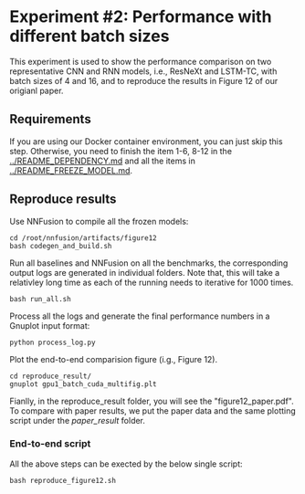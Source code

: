 # Experiment #2: Performance with different batch sizes

This experiment is used to show the performance comparison on two representative CNN and RNN models, i.e., ResNeXt and LSTM-TC, with batch sizes of 4 and 16, and to reproduce the results in Figure 12 of our origianl paper.

## Requirements

If you are using our Docker container environment, you can just skip this step. Otherwise, you need to finish the item 1-6, 8-12 in the [../README_DEPENDENCY.md](../README_DEPENDENCY.md) and all the items in [../README_FREEZE_MODEL.md](../README_FREEZE_MODEL.md).

## Reproduce results
Use NNFusion to compile all the frozen models:
```
cd /root/nnfusion/artifacts/figure12
bash codegen_and_build.sh
```
Run all baselines and NNFusion on all the benchmarks, the corresponding output logs are generated in individual folders. 
Note that, this will take a relativley long time as each of the running needs to iterative for 1000 times.
```
bash run_all.sh
```
Process all the logs and generate the final performance numbers in a Gnuplot input format:
```
python process_log.py
```
Plot the end-to-end comparision figure (i.g., Figure 12). 
```
cd reproduce_result/
gnuplot gpu1_batch_cuda_multifig.plt
```
Fianlly, in the reproduce_result folder, you will see the "figure12_paper.pdf".
To compare with paper results, we put the paper data and the same plotting script under the *paper_result* folder.

### End-to-end script
All the above steps can be exected by the below single script:
```
bash reproduce_figure12.sh
```